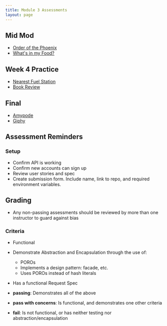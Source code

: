```yaml
---
title: Module 3 Assessments
layout: page
---
```


## Mid Mod

* [Order of the Phoenix](/module3/assessments/order_of_the_phoenix.html)
* [What's in my Food?](/module3/assessments/whats_in_my_food.html)

## Week 4 Practice

* [Nearest Fuel Station](/module3/assessments/nearest_fuel_station.html)
* [Book Review](/module3/assessments/book_review.html)

## Final

* [Amypode](/module3/assessments/amypode.html)
* [Giphy](/module3/assessments/giphy.html)

## Assessment Reminders

### Setup

* Confirm API is working
* Confirm new accounts can sign up
* Review user stories and spec
* Create submission form. Include name, link to repo, and required environment variables.

## Grading

* Any non-passing assessments should be reviewed by more than one instructor to guard against bias

### Criteria

* Functional
* Demonstrate Abstraction and Encapsulation through the use of:
    * POROs
    * Implements a design pattern: facade, etc.
    * Uses POROs instead of hash literals
* Has a functional Request Spec

* **passing**: Demonstrates all of the above
* **pass with concerns**: Is functional, and demonstrates one other criteria
* **fail**: Is not functional, or has neither testing nor abstraction/encapsulation
